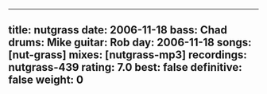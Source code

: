 
---
title: nutgrass
date: 2006-11-18
bass:	Chad
drums:	Mike
guitar:	Rob
day: 2006-11-18
songs: [nut-grass]
mixes: [nutgrass-mp3]
recordings: nutgrass-439
rating: 7.0
best: false
definitive: false
weight: 0
---
